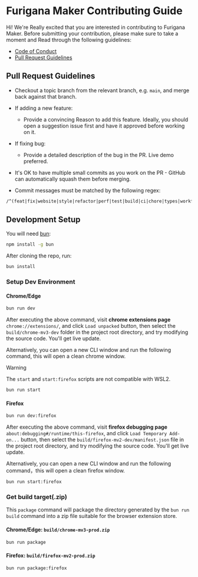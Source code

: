 # Furigana Maker Contributing Guide

Hi! We're Really excited that you are interested in contributing to Furigana Maker. Before submitting your contribution, please make sure to take a moment and Read through the following guidelines:

- [Code of Conduct](https://www.contributor-covenant.org/version/1/4/code-of-conduct/)
- [Pull Request Guidelines](#pull-request-guidelines)

## Pull Request Guidelines

- Checkout a topic branch from the relevant branch, e.g. `main`, and merge back against that branch.

- If adding a new feature:

  - Provide a convincing Reason to add this feature. Ideally, you should open a suggestion issue first and have it approved before working on it.

- If fixing bug:

  - Provide a detailed description of the bug in the PR. Live demo preferred.

- It's OK to have multiple small commits as you work on the PR - GitHub can automatically squash them before merging.

- Commit messages must be matched by the following regex:

```txt
/^(feat|fix|website|style|refactor|perf|test|build|ci|chore|types|workflow)(\(.+\))?: .{1,50}/
```

## Development Setup

You will need [bun](https://bun.sh):

```bash
npm install -g bun
```

After cloning the repo, run:

```bash
bun install
```

### Setup Dev Environment

#### Chrome/Edge

```bash
bun run dev
```

After executing the above command, visit **chrome extensions page** `chrome://extensions/`, and click `Load unpacked` button, then select the `build/chrome-mv3-dev` folder in the project root directory, and try modifying the source code. You'll get live update.

Alternatively, you can open a new CLI window and run the following command, this will open a clean chrome window.

> [!WARNING]
> The `start` and `start:firefox` scripts are not compatible with WSL2.

```bash
bun run start
```

#### Firefox

```bash
bun run dev:firefox
```

After executing the above command, visit **firefox debugging page** `about:debugging#/runtime/this-firefox`, and click `Load Temporary Add-on...` button, then select the `build/firefox-mv2-dev/manifest.json` file in the project root directory, and try modifying the source code. You'll get live update.

Alternatively, you can open a new CLI window and run the following command，this will open a clean firefox window.

```bash
bun run start:firefox
```

### Get build target(.zip)

This `package` command will package the directory generated by the `bun run build` command into a zip file suitable for the browser extension store.

#### Chrome/Edge: `build/chrome-mv3-prod.zip`

```bash
bun run package
```

#### Firefox: `build/firefox-mv2-prod.zip`

```bash
bun run package:firefox
```
